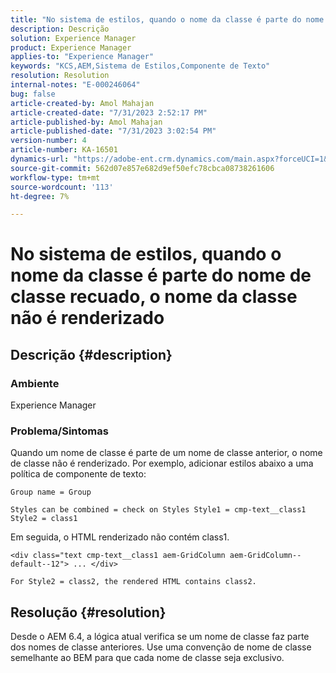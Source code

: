 ```yaml
---
title: "No sistema de estilos, quando o nome da classe é parte do nome de classe anterior, o nome da classe não é renderizado"
description: Descrição
solution: Experience Manager
product: Experience Manager
applies-to: "Experience Manager"
keywords: "KCS,AEM,Sistema de Estilos,Componente de Texto"
resolution: Resolution
internal-notes: "E-000246064"
bug: false
article-created-by: Amol Mahajan
article-created-date: "7/31/2023 2:52:17 PM"
article-published-by: Amol Mahajan
article-published-date: "7/31/2023 3:02:54 PM"
version-number: 4
article-number: KA-16501
dynamics-url: "https://adobe-ent.crm.dynamics.com/main.aspx?forceUCI=1&pagetype=entityrecord&etn=knowledgearticle&id=c457fdd0-b12f-ee11-bdf3-6045bd006149"
source-git-commit: 562d07e857e682d9ef50efc78cbca08738261606
workflow-type: tm+mt
source-wordcount: '113'
ht-degree: 7%

---
```


# No sistema de estilos, quando o nome da classe é parte do nome de classe recuado, o nome da classe não é renderizado

## Descrição {#description}


### <b>Ambiente</b>

Experience Manager



### <b>Problema/Sintomas</b>

Quando um nome de classe é parte de um nome de classe anterior, o nome de classe não é renderizado. Por exemplo, adicionar estilos abaixo a uma política de componente de texto:


```
Group name = Group
```


`Styles can be combined = check on Styles Style1 = cmp-text__class1 Style2 = class1`



Em seguida, o HTML renderizado não contém class1.


```
<div class="text cmp-text__class1 aem-GridColumn aem-GridColumn--default--12"> ... </div>
```


`For Style2 = class2, the rendered HTML contains class2.`


## Resolução {#resolution}


Desde o AEM 6.4, a lógica atual verifica se um nome de classe faz parte dos nomes de classe anteriores. Use uma convenção de nome de classe semelhante ao BEM para que cada nome de classe seja exclusivo.
